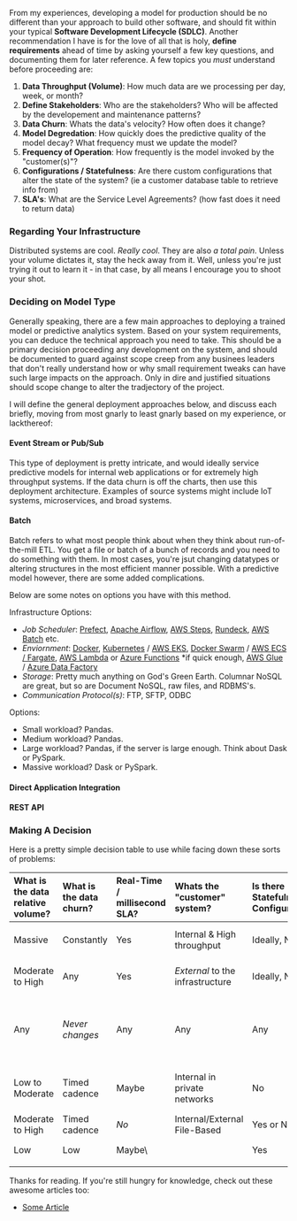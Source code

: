 From my experiences, developing a model for production should be no different than your approach to build other software, and should fit within your typical __Software Development Lifecycle (SDLC)__. Another recommendation I have is for the love of all that is holy, __define requirements__ ahead of time by asking yourself a few key questions, and documenting them for later reference. A few topics you _must_ understand before proceeding are:

1. __Data Throughput (Volume)__: How much data are we processing per day, week, or month?
2. __Define Stakeholders__: Who are the stakeholders? Who will be affected by the developement and maintenance patterns?
3. __Data Churn__: Whats the data's velocity? How often does it change?
4. __Model Degredation__: How quickly does the predictive quality of the model decay? What frequency must we update the model?
5. __Frequency of Operation__: How frequently is the model invoked by the "customer(s)"?
6. __Configurations / Statefulness__: Are there custom configurations that alter the state of the system? (ie a customer database table to retrieve info from)
7. __SLA's__: What are the Service Level Agreements? (how fast does it need to return data)


### Regarding Your Infrastructure

Distributed systems are cool. _Really cool_. They are also _a total pain_. Unless your volume dictates it, stay the heck away from it. Well, unless you're just trying it out to learn it - in that case, by all means I encourage you to shoot your shot.



### Deciding on Model Type

Generally speaking, there are a few main approaches to deploying a trained model or predictive analytics system. Based on your system requirements, you can deduce the technical approach you need to take. This should be a primary decision proceeding any development on the system, and should be documented to guard against scope creep from any businees leaders that don't really understand how or why small requirement tweaks can have such large impacts on the approach. Only in dire and justified situations should scope change to alter the tradjectory of the project.

I will define the general deployment approaches below, and discuss each briefly, moving from most gnarly to least gnarly based on my experience, or lackthereof:


#### Event Stream or Pub/Sub

This type of deployment is pretty intricate, and would ideally service predictive models for internal web applications or for extremely high throughput systems. If the data churn is off the charts, then use this deployment architecture. Examples of source systems might include IoT systems, microservices, and broad systems.


#### Batch

Batch refers to what most people think about when they think about run-of-the-mill ETL. You get a file or batch of a bunch of records and you need to do something with them. In most cases, you're jsut changing datatypes or altering structures in the most efficient manner possible. With a predictive model however, there are some added complications.

Below are some notes on options you have with this method.

Infrastructure Options:
- _Job Scheduler_: [Prefect](), [Apache Airflow](), [AWS Steps](), [Rundeck](), [AWS Batch]() etc.
- _Enviornment_: [Docker](), [Kubernetes]() / [AWS EKS](), [Docker Swarm]() / [AWS ECS / Fargate](), [AWS Lambda]() or [Azure Functions]() *if quick enough, [AWS Glue]() / [Azure Data Factory]() 
- _Storage_: Pretty much anything on God's Green Earth. Columnar NoSQL are great, but so are Document NoSQL, raw files, and RDBMS's.
- _Communication Protocol(s)_: FTP, SFTP, ODBC 

Options:
- Small workload? Pandas.
- Medium workload? Pandas.
- Large workload? Pandas, if the server is large enough. Think about Dask or PySpark.
- Massive workload? Dask or PySpark.


#### Direct Application Integration




#### REST API



### Making A Decision

Here is a pretty simple decision table to use while facing down these sorts of problems:

| What is the data relative volume? | What is the data churn?  | Real-Time / millisecond SLA? | Whats the "customer" system?              | Is there Statefulness / Configurations?    | Deployment Strategy                               |
| :-------------------------------- | :----------------------- | :--------------------------- | :---------------------------------------- | :----------------------------------------- | :------------------------------------------------ |
| Massive                           | Constantly               | Yes                          | Internal & High throughput                | Ideally, No                                | Pub/Sub Event Stream                              |
| Moderate to High                  | Any                      | Yes                          | _External_ to the infrastructure          | Ideally, No                                | Web Service (REST API)                            |
| Any                               | _Never changes_          | Any                          | Any                                       | Any                                        | Pre-Process. Use API / pass data to source system |
| Low to Moderate                   | Timed cadence            | Maybe                        | Internal in private networks              | No                                         | Serverless Functions (ie AWS Lambda)              |
| Moderate to High                  | Timed cadence            | _No_                         | Internal/External File-Based              | Yes or No                                  | Batch                                             |
| Low                               | Low                      | Maybe\                       |                                           | Yes                                        | Database Integration                              |
|                                   |                          |                              |                                           |                                            |                                                   |




Thanks for reading. If you're still hungry for knowledge, check out these awesome articles too:
- [Some Article](Link)


